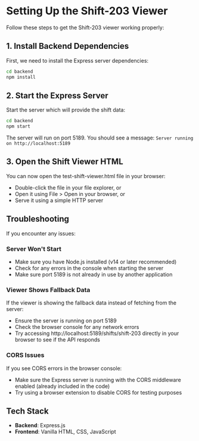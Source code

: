 # Setting Up the Shift-203 Viewer

Follow these steps to get the Shift-203 viewer working properly:

## 1. Install Backend Dependencies

First, we need to install the Express server dependencies:

```bash
cd backend
npm install
```

## 2. Start the Express Server

Start the server which will provide the shift data:

```bash
cd backend
npm start
```

The server will run on port 5189. You should see a message: `Server running on http://localhost:5189`

## 3. Open the Shift Viewer HTML

You can now open the test-shift-viewer.html file in your browser:

- Double-click the file in your file explorer, or
- Open it using File > Open in your browser, or
- Serve it using a simple HTTP server

## Troubleshooting

If you encounter any issues:

### Server Won't Start

- Make sure you have Node.js installed (v14 or later recommended)
- Check for any errors in the console when starting the server
- Make sure port 5189 is not already in use by another application

### Viewer Shows Fallback Data

If the viewer is showing the fallback data instead of fetching from the server:

- Ensure the server is running on port 5189
- Check the browser console for any network errors
- Try accessing http://localhost:5189/shifts/shift-203 directly in your browser to see if the API responds

### CORS Issues

If you see CORS errors in the browser console:

- Make sure the Express server is running with the CORS middleware enabled (already included in the code)
- Try using a browser extension to disable CORS for testing purposes

## Tech Stack

- **Backend**: Express.js
- **Frontend**: Vanilla HTML, CSS, JavaScript
